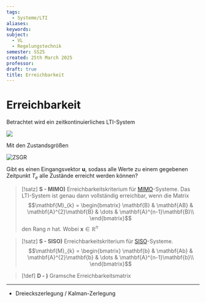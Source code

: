 ```yaml
---
tags:
  - Systeme/LTI
aliases: 
keywords: 
subject:
  - VL
  - Regelungstechnik
semester: SS25
created: 25th March 2025
professor: 
draft: true
title: Erreichbarkeit
---
```


# Erreichbarkeit

Betrachtet wird ein zeitkontinuierliches LTI-System

![](Kontinuierlicher%20LTI-Zustandsraum.md#^LTI-MIMO)


Mit den Zustandsgrößen

![ZSGR](Zustandsraum.md#^ZSGR)

Gibt es einen Eingangsvektor $\mathbf{u}$, sodass alle Werte zu einem gegebenen Zeitpunkt $T_{e}$ alle Zustände erreicht werden können?

> [!satz] **S - MIMO)** Erreichbarkeitskriterium für [MIMO](Kontinuierlicher%20LTI-Zustandsraum.md#^LTI-MIMO)-Systeme.
> Das LTI-System ist genau dann vollständig erreichbar, wenn die Matrix
> $$\mathbf{M}_{k} = \begin{bmatrix}
> \mathbf{B} & \mathbf{AB} & \mathbf{A}^{2}\mathbf{B} & \dots &  \mathbf{A}^{n-1}\mathbf{B}\\
> \end{bmatrix}$$
> den Rang $n$ hat. Wobei $\mathbf{x}\in \mathbb{R}^n$


> [!satz] **S - SISO)** Erreichbarkeitskriterium für [SISO](Kontinuierlicher%20LTI-Zustandsraum.md#^LTI-SISO)-Systeme.
> $$\mathbf{M}_{k} = \begin{bmatrix}
> \mathbf{b} & \mathbf{Ab} & \mathbf{A}^{2}\mathbf{b} & \dots &  \mathbf{A}^{n-1}\mathbf{b}\\
> \end{bmatrix}$$

> [!def] **D - )** Gramsche Erreichbarkeitsmatrix

---

- Dreieckszerlegung / Kalman-Zerlegung
